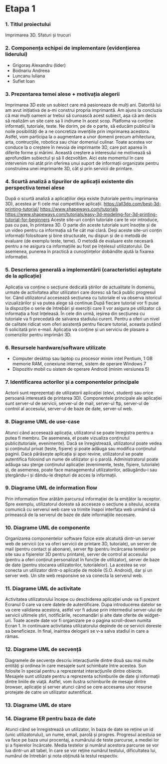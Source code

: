 # Etapa 1
### 1. Titlul proiectului 
Imprimarea 3D. Sfaturi și trucuri

### 2. Componența echipei de implementare (evidențierea liderului)
* Grigoraș Alexandru (lider)
* Bodnariu Andreea
* Luncanu Iuliana
* Suflet Ioan

### 3. Prezentarea temei alese + motivația alegerii
Imprimarea 3D este un subiect care mă pasioneaza de mulți ani. Datorită lui am avut inițiativa de a-mi construi propria imprimantă. Am ajuns la concluzia că mai mulți oameni ar trebui să cunoască acest subiect, așa că am decis să realizăm un site care sa îi indrume în acest scop. Platfoma va conține informații, tutoriale, teste. Ne dorim, pe de o parte, să educăm publicul la noile posibilități de a ne concretiza invențiile prin imprimarea acestora. Astfel, vom participa la o augmentare a unor domenii precum arhitectura, arta, contrucțiile, robotica sau chiar domeniul culinar. Toate acestea vor conduce la o creștere în nevoia de imprimante 3D, care pot aparea în diferite forme și mărimi. Această creștere a interesului ne motivează să aprofundăm subiectul și să îl dezvoltăm. Aici este momentul în care intervenim noi atât prin oferirea unui suport de informații organizate pentru construirea unei imprimante 3D, cât și prin servicii de printare.

### 4. Scurtă analiză a tipurilor de aplicații existente din perspectiva temei alese
După o scurtă analiză a aplicațiilor deja existe (tutoriale pentru imprimarea 3D), acestea ar fi cele mai competitive aplicații.
https://all3dp.com/best-3d-printing-tutorial/
https://www.shapeways.com/tutorials
https://www.shapeways.com/tutorials/easy-3d-modeling-for-3d-printing-tutorial-for-beginners
Aceste site-uri conțin tutoriale care te vor introduce, pas cu pas, în printarea 3D. O parte din aceste tutoriale sunt însoțite și de un video pentru ca informația să fie cât mai clară. Deși aceste site-uri conțin informații folositoare și bine structurate, nu dispun și de o metodă de evaluare (de exemplu teste, teme). O metodă de evaluare este necesară pentru a ne asigura ca informațiile au fost pe înțelesul utilizatorului. De asemenea, punerea în practică a cunoștințelor dobândite ajută la fixarea informației.

### 5. Descrierea generală a implementării (caracteristici așteptate de la aplicație)
Aplicația va conține o secțiune dedicată știrilor de actualitate în domeniu, urmate de activitatea altor utilizatori care doresc să facă public progresul lor. Când utilizatorul accesează secțiunea cu tutoriale el va observa istoricul vizualizărilor și va putea alege să continue.După fiecare tutorial vor fi puse la dispoziție o serie de întrebări și exerciții care îl vor asigura pe utilizator că informația a fost înțeleasă. În cele din urmă, ieșirea din secțiunea cu tutoriale va fi precedată de salvarea stadiului curent. Pentru a oferi un nivel de calitate ridicat vom oferi asistență pentru fiecare tutorial, aceasta putând fi solicitată prin e-mail. Aplicația va conține și un serviciu de plasare a comenzilor pentru imprimări 3D.

### 6. Resursele hardware/software utilizate
* Computer desktop sau laptop cu procesor minim intel Pentium, 1 GB memorie RAM, conexiune internet, sistem de operare Windows 7
* Dispozitiv mobil cu sistem de operare Android (minim versiunea 5)
 
### 7. Identificarea actorilor și a componentelor principale
Actorii sunt reprezentați de utilizatorii aplicației (elevi, studenți sau orice persoană interesată de printarea 3D). Componentele principale ale aplicației sunt server-ul de servicii, server-ul de mail, server-ul ftp, server-ul de control al accesului, server-ul de baze de date, server-ul web.
 
### 8. Diagrame UML de use-case
Atunci când accesează aplicația, utilizatorul se poate înregistra pentru a putea fi membru. De asemenea, el poate vizualiza conținutul public(tutoriale, evenimente). Dacă se înregistrează, utilizatorul poate vedea și conținutul privat (teste, fișiere) și poate adăuga sau modifica conținutul paginii. Dacă părăsește aplicația și apoi revine, utilizatorul se poate autentifica folosind un nume de utilizator și o parolă. Administratorul poate adăuga sau șterge conținutul aplicației (evenimente, teste, fișiere, tutoriale) și, de asemenea, poate face managementul utilizatorilor, adăugându-i sau ștergându-i și dându-le drepturi de acces la informații.

### 9. Diagrame UML de information flow
Prin information flow arătăm parcursul informației de la emițător la receptor. Spre exemplu, utilizatorul doreste să acceseze o secțiune a siteului, acesta comunică cu serverul web care va trimite înapoi interfața web urmând să primească de la serverul de baze de date informațiile necesare.

### 10. Diagrame UML de componente
Organizarea componentelor software fizice este alcatuită dintr-un server web de servicii (ce va oferi servicii de printare 3D, tutoriale), un server de mail (pentru contact și abonare), server ftp (pentru încărcarea temelor pe site sau a fișierelor 3D pentru printare), server de control al accesului (pentru a oferi conținut personalizat în funcție de utilizator), server de baze de date (pentru stocarea utilizatorilor, tutorialelor). La acestea se vor conecta un utilizator dintr-o aplicație de mobile (S.O. Android), dar și un server web. Un site web responsive se va conecta la serverul web.
 
### 11. Diagrame UML de activitate
Activitatea utilizatorului începe cu deschiderea aplicației unde va fi prezent Ecranul 0 care va cere datele de autentificare. Dupa introducerea datelor se va cere validarea acestora, astfel vor fi aduse prin intermediul server-ului de servicii ultimele știri, notificările, recomandări și alte date oferite de widget-uri. Toate aceste date vor fi organizare pe o pagina scroll-down numita Ecran 1. In continuare activitatea utilizatorului depinde de ce servicii doreste sa beneficieze. In final, inaintea delogarii se v-a salva stadiul in care a rămas.

### 12. Diagrame UML de secvență
Diagramele de secvenţe descriu interacţiunile dintre două sau mai multe entităţi şi ordinea în care mesajele sunt schimbate între acestea. Sun folosite în special pentru a reprezentat interacţiunile dintre obiecte. Mesajele sunt utilizate pentru a reprezenta schimburile de date şi informaţii dintre liniile de viaţă. Astfel, vom ilustra schimburile de mesaje dintre browser, aplicație și server atunci când se cere accesarea unor resurse protejate de catre un utilizator autentificat.
 
### 13. Diagrame UML de stare
 
### 14. Diagrame ER pentru baza de date
Atunci când se înregistrează un utilizator, în baza de date se reține un id (unic utilizatorului), un nume, email, parolă și progres. Progresul acestuia se va face pe baza unui procentaj, a numărului de teste parcurse, a mediei lor și a fișierelor încărcate. Media testelor și numărul acestora parcurse se vor lua dintr-un alt tabel, în care se vor reține numărul testului, dificultatea lui, numărul de întrebări și nota obținută la testul respectiv.

